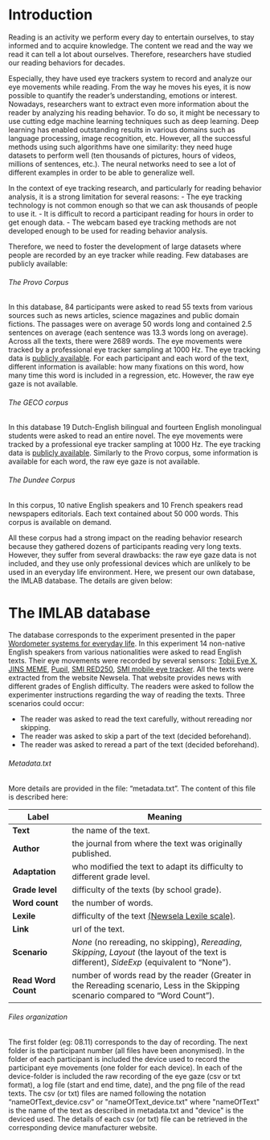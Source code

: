 # Introduction
Reading is an activity we perform every day to entertain ourselves, to stay informed and to acquire knowledge. The content we read and the way we read it can tell a lot about ourselves. Therefore, researchers have studied our reading behaviors for decades. 

Especially, they have used eye trackers system to record and analyze our eye movements while reading. From the way he moves his eyes, it is now possible to quantify the reader’s understanding, emotions or interest. Nowadays, researchers want to extract even more information  about the reader by analyzing his reading behavior. To do so, it might be necessary to use cutting edge machine learning techniques such as deep learning. Deep learning has enabled outstanding results in various domains such as language processing, image recognition, etc. However, all the successful methods using such algorithms have one similarity: they need  huge datasets to perform well (ten thousands of pictures, hours of videos, millions of sentences, etc.).
The neural networks need to see a lot of different examples in order to be able to generalize well.

In the context of eye tracking research, and particularly for reading behavior analysis, it is a strong limitation for several reasons:
	- The eye tracking technology is not common enough so that we can ask thousands of people to use it.
	- It is difficult to record a participant reading for hours in order to get enough data.
	- The webcam based eye tracking methods are not developed enough to be used for reading behavior analysis.

Therefore, we need to foster the development of large datasets where people are recorded by an eye tracker while reading.
Few databases are publicly available:

###### The Provo Corpus
In this database, 84 participants were asked to read 55 texts from various sources such as news articles, science magazines and public domain fictions.
The passages were on average 50 words long and contained 2.5 sentences on average (each sentence was 13.3 words long on average).
Across all the texts, there were 2689 words.
The eye movements were tracked by a professional eye tracker sampling at 1000 Hz.
The eye tracking data is [publicly available](https://osf.io/sjefs/).
For each participant and each word of the text, different information is available: how many fixations on this word, how many time this word is included in a regression, etc.
However, the raw eye gaze is not available.

###### The GECO corpus
In this database 19 Dutch-English bilingual and fourteen English monolingual students were asked to read an entire novel.
The eye movements were tracked by a professional eye tracker sampling at 1000 Hz.
The eye tracking data is [publicly available](http://expsy.ugent.be/downloads/geco/).
Similarly to the Provo corpus, some information is available for each word, the raw eye gaze is not available.


###### The Dundee Corpus
In this corpus, 10 native English speakers and 10 French speakers read newspapers editorials.
Each text contained about 50 000 words.
This corpus is available on demand.


All these corpus had a strong impact on the reading behavior research because they gathered dozens of participants reading very long texts. However, they suffer from several drawbacks: the raw eye gaze data is not included, and they use only professional devices which are unlikely to be used in an everyday life environment. Here, we present our own database, the IMLAB database.
The details are given below:

# The IMLAB database
The database corresponds to the experiment presented in the paper [Wordometer systems for everyday life](https://dl.acm.org/citation.cfm?doid=3178157.3161601). In this experiment 14 non-native English speakers from various nationalities were asked to read English texts. Their eye movements were recorded by several sensors:  [Tobii Eye X](https://tobiigaming.com/), [JINS MEME](https://jins-meme.com/en/academic/), [Pupil](https://pupil-labs.com/pupil/), [SMI RED250](http://www.smivision.com/en/gaze-and-eye-tracking-systems/products/red250-red-500.html), [SMI mobile eye tracker](http://www.eyetracking-glasses.com/). All the texts were extracted from the website Newsela. That website provides news with different grades of English difficulty.
The readers were asked to follow the experimenter instructions regarding the way of reading the texts.
Three scenarios could occur:
- The reader was asked to read the text carefully, without rereading nor skipping.
- The reader was asked to skip a part of the text (decided beforehand).
- The reader was asked to reread a part of the text (decided beforehand).



###### Metadata.txt
More details are provided in the file: “metadata.txt”.
The content of this file is described here:


Label | Meaning
----- | -------
**Text** | the name of the text.
**Author** | the journal from where the text was originally published.
**Adaptation** | who modified the text to adapt its difficulty to different grade level.
**Grade level** | difficulty of the texts (by school grade).
**Word count** | the number of words.
**Lexile** | difficulty of the text [(Newsela Lexile scale)](https://support.newsela.com/hc/en-us/articles/360008500391-Grade-to-Lexile-Conversion).
**Link** | url of the text.
**Scenario** | *None* (no rereading, no skipping), *Rereading*, *Skipping*, *Layout* (the layout of the text is different), *SideExp* (equivalent to “None”).
**Read Word Count** | number of words read by the reader (Greater in the Rereading scenario, Less in the Skipping scenario compared to “Word Count”).

###### Files organization
The first folder (eg: 08.11) corresponds to the day of recording.
The next folder is the participant number (all files have been anonymised).
In the folder of each participant is included the device used to record the participant eye movements (one folder for each device).
In each of the device-folder is included the raw recording of the eye gaze (csv or txt format), a log file (start and end time, date), and the png file of the read texts.
The csv (or txt) files are named following the notation “nameOfText_device.csv” or "nameOfText_device.txt" where "nameOfText" is the name of the text as described in metadata.txt and "device" is the deviced used.
The details of each csv (or txt) file can be retrieved in the corresponding device manufacturer website.



